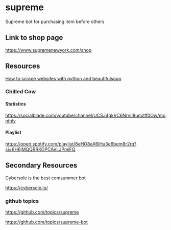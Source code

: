 # supreme
Supreme bot for purchasing item before others

## Link to shop page
https://www.supremenewyork.com/shop

## Resources
[How to scrape websites with python and beautifulsoup](https://medium.freecodecamp.org/how-to-scrape-websites-with-python-and-beautifulsoup-5946935d93fe)

### Chilled Cow
#### Statistics
https://socialblade.com/youtube/channel/UCSJ4gkVC6NrvII8umztf0Ow/monthly

#### Playlist
https://open.spotify.com/playlist/6eHO8aX6lHu3e6bem8r2rq?si=6H6jMQQBRKOPCAeLJPmiFQ



## Secondary Resources 
Cybersole is the best comsummer bot
 
 https://cybersole.io/



### github topics 
https://github.com/topics/supreme

https://github.com/topics/supreme-bot
